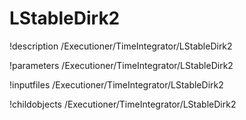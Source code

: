 <!-- MOOSE Documentation Stub: Remove this when content is added. -->

# LStableDirk2
!description /Executioner/TimeIntegrator/LStableDirk2

!parameters /Executioner/TimeIntegrator/LStableDirk2

!inputfiles /Executioner/TimeIntegrator/LStableDirk2

!childobjects /Executioner/TimeIntegrator/LStableDirk2
